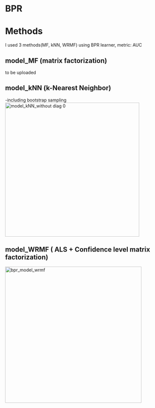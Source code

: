 # BPR  




# Methods  
 I used 3 methods(MF, kNN, WRMF) using BPR learner, metric: AUC  
 
## model_MF (matrix factorization)  
to be uploaded


## model_kNN (k-Nearest Neighbor)
-including bootstrap sampling  
<img width="433" alt="model_kNN_without diag 0" src="https://user-images.githubusercontent.com/62690984/178977160-2670e33c-617f-4177-8903-0e60390c9f18.png">

## model_WRMF ( ALS + Confidence level matrix factorization)
<img width="440" alt="bpr_model_wrmf" src="https://user-images.githubusercontent.com/62690984/178976694-d3a6c966-59da-40b8-98f4-66fc0e95e2e3.png">
